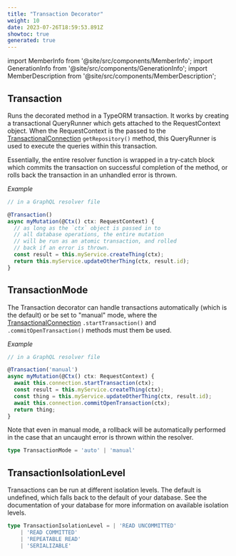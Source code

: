 ```yaml
---
title: "Transaction Decorator"
weight: 10
date: 2023-07-26T18:59:53.891Z
showtoc: true
generated: true
---
```

<!-- This file was generated from the Vendure source. Do not modify. Instead, re-run the "docs:build" script -->
import MemberInfo from '@site/src/components/MemberInfo';
import GenerationInfo from '@site/src/components/GenerationInfo';
import MemberDescription from '@site/src/components/MemberDescription';


## Transaction

<GenerationInfo sourceFile="packages/core/src/api/decorators/transaction.decorator.ts" sourceLine="81" packageName="@vendure/core" />

Runs the decorated method in a TypeORM transaction. It works by creating a transactional
QueryRunner which gets attached to the RequestContext object. When the RequestContext
is the passed to the <a href='/reference/typescript-api/data-access/transactional-connection#transactionalconnection'>TransactionalConnection</a> `getRepository()` method, this
QueryRunner is used to execute the queries within this transaction.

Essentially, the entire resolver function is wrapped in a try-catch block which commits the
transaction on successful completion of the method, or rolls back the transaction in an unhandled
error is thrown.

*Example*

```ts
// in a GraphQL resolver file

@Transaction()
async myMutation(@Ctx() ctx: RequestContext) {
  // as long as the `ctx` object is passed in to
  // all database operations, the entire mutation
  // will be run as an atomic transaction, and rolled
  // back if an error is thrown.
  const result = this.myService.createThing(ctx);
  return this.myService.updateOtherThing(ctx, result.id);
}
```



## TransactionMode

<GenerationInfo sourceFile="packages/core/src/api/decorators/transaction.decorator.ts" sourceLine="32" packageName="@vendure/core" />

The Transaction decorator can handle transactions automatically (which is the default) or be set to
"manual" mode, where the <a href='/reference/typescript-api/data-access/transactional-connection#transactionalconnection'>TransactionalConnection</a> `.startTransaction()` and `.commitOpenTransaction()`
methods must them be used.

*Example*

```ts
// in a GraphQL resolver file

@Transaction('manual')
async myMutation(@Ctx() ctx: RequestContext) {
  await this.connection.startTransaction(ctx);
  const result = this.myService.createThing(ctx);
  const thing = this.myService.updateOtherThing(ctx, result.id);
  await this.connection.commitOpenTransaction(ctx);
  return thing;
}
```
Note that even in manual mode, a rollback will be automatically performed in
the case that an uncaught error is thrown within the resolver.

```ts title="Signature"
type TransactionMode = 'auto' | 'manual'
```


## TransactionIsolationLevel

<GenerationInfo sourceFile="packages/core/src/api/decorators/transaction.decorator.ts" sourceLine="45" packageName="@vendure/core" />

Transactions can be run at different isolation levels. The default is undefined, which
falls back to the default of your database. See the documentation of your database for more
information on available isolation levels.

```ts title="Signature"
type TransactionIsolationLevel = | 'READ UNCOMMITTED'
    | 'READ COMMITTED'
    | 'REPEATABLE READ'
    | 'SERIALIZABLE'
```
